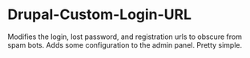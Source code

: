 Drupal-Custom-Login-URL
=======================

Modifies the login, lost password, and registration urls to obscure from spam bots. Adds some configuration to the admin panel. Pretty simple.
